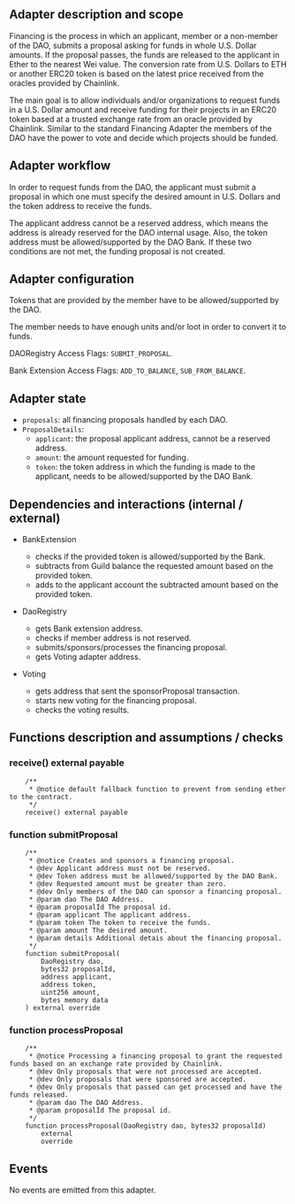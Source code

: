 ## Adapter description and scope

Financing is the process in which an applicant, member or a non-member of the DAO, submits a proposal asking for funds in whole U.S. Dollar amounts. If the proposal passes, the funds are released to the applicant in Ether to the nearest Wei value. The conversion rate from U.S. Dollars to ETH or another ERC20 token is based on the latest price received from the oracles provided by Chainlink. 

The main goal is to allow individuals and/or organizations to request funds in a U.S. Dollar amount and receive funding for their projects in an ERC20 token based at a trusted exchange rate from an oracle provided by Chainlink. Similar to the standard Financing Adapter the members of the DAO have the power to vote and decide which projects should be funded.

## Adapter workflow

In order to request funds from the DAO, the applicant must submit a proposal in which one must specify the desired amount in U.S. Dollars and the token address to receive the funds.

The applicant address cannot be a reserved address, which means the address is already reserved for the DAO internal usage. Also, the token address must be allowed/supported by the DAO Bank. If these two conditions are not met, the funding proposal is not created.

## Adapter configuration

Tokens that are provided by the member have to be allowed/supported by the DAO.

The member needs to have enough units and/or loot in order to convert it to funds.

DAORegistry Access Flags: `SUBMIT_PROPOSAL`.

Bank Extension Access Flags: `ADD_TO_BALANCE`, `SUB_FROM_BALANCE`.

## Adapter state

- `proposals`: all financing proposals handled by each DAO.
- `ProposalDetails`:
  - `applicant`: the proposal applicant address, cannot be a reserved address.
  - `amount`: the amount requested for funding.
  - `token`: the token address in which the funding is made to the applicant, needs to be allowed/supported by the DAO Bank.

## Dependencies and interactions (internal / external)

- BankExtension

  - checks if the provided token is allowed/supported by the Bank.
  - subtracts from Guild balance the requested amount based on the provided token.
  - adds to the applicant account the subtracted amount based on the provided token.

- DaoRegistry

  - gets Bank extension address.
  - checks if member address is not reserved.
  - submits/sponsors/processes the financing proposal.
  - gets Voting adapter address.

- Voting

  - gets address that sent the sponsorProposal transaction.
  - starts new voting for the financing proposal.
  - checks the voting results.

## Functions description and assumptions / checks

### receive() external payable

```solidity
    /**
     * @notice default fallback function to prevent from sending ether to the contract.
     */
    receive() external payable
```

### function submitProposal

```solidity
    /**
     * @notice Creates and sponsors a financing proposal.
     * @dev Applicant address must not be reserved.
     * @dev Token address must be allowed/supported by the DAO Bank.
     * @dev Requested amount must be greater than zero.
     * @dev Only members of the DAO can sponsor a financing proposal.
     * @param dao The DAO Address.
     * @param proposalId The proposal id.
     * @param applicant The applicant address.
     * @param token The token to receive the funds.
     * @param amount The desired amount.
     * @param details Additional detais about the financing proposal.
     */
    function submitProposal(
        DaoRegistry dao,
        bytes32 proposalId,
        address applicant,
        address token,
        uint256 amount,
        bytes memory data
    ) external override
```

### function processProposal

```solidity
    /**
     * @notice Processing a financing proposal to grant the requested funds based on an exchange rate provided by Chainlink. 
     * @dev Only proposals that were not processed are accepted.
     * @dev Only proposals that were sponsored are accepted.
     * @dev Only proposals that passed can get processed and have the funds released.
     * @param dao The DAO Address.
     * @param proposalId The proposal id.
     */
    function processProposal(DaoRegistry dao, bytes32 proposalId)
        external
        override
```

## Events

No events are emitted from this adapter.
